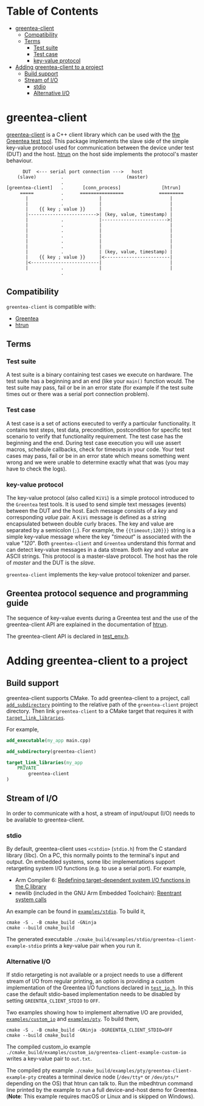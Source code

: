 # Table of Contents

* [greentea-client](#greentea-client)
  * [Compatibility](#compatibility)
  * [Terms](#terms)
    * [Test suite](#test-suite)
    * [Test case](#test-case)
    * [key-value protocol](#key-value-protocol)
* [Adding greentea-client to a project](#adding-greentea-client-to-a-project)
  * [Build support](#build-support)
  * [Stream of I/O](#stream-of-IO)
    * [stdio](#stdio)
    * [Alternative I/O](#alternative-IO)

# greentea-client

[greentea-client](https://github.com/ARMmbed/greentea-client.git) is a C++ client library which can be used with the [the Greentea test tool](https://github.com/ARMmbed/mbed-os-tools/tree/master/packages/mbed-greentea). This package implements the slave side of the simple key-value protocol used for communication between the device under test (DUT) and the host. [htrun](https://github.com/ARMmbed/greentea/tree/host-tests) on the host side implements the protocol's master behaviour.

```
      DUT  <--- serial port connection --->   host
    (slave)         .                       (master)
                    .
[greentea-client]   .       [conn_process]               [htrun]
     =====          .      ================             =========
       |            .             |                         |
       |            .             |                         |
       |    {{ key ; value }}     |                         |
       |------------------------->| (key, value, timestamp) |
       |            .             |------------------------>|
       |            .             |                         |
       |            .             |                         |
       |            .             |                         |
       |            .             |                         |
       |            .             |                         |
       |            .             | (key, value, timestamp) |
       |    {{ key ; value }}     |<------------------------|
       |<-------------------------|                         |
       |            .             |                         |
                    .
```

## Compatibility

```greentea-client``` is compatible with:
* [Greentea](https://github.com/ARMmbed/mbed-os-tools/tree/master/packages/mbed-greentea)
* [htrun](https://github.com/ARMmbed/mbed-os-tools/tree/master/packages/mbed-host-tests)

## Terms

### Test suite
A test suite is a binary containing test cases we execute on hardware. The test suite has a beginning and an end (like your ```main()``` function would. The test suite may pass, fail or be in an error state (for example if the test suite times out or there was a serial port connection problem).

### Test case

A test case is a set of actions executed to verify a particular functionality. It contains test steps, test data, precondition, postcondition for specific test scenario to verify that functionality requirement. The test case has the beginning and the end. During test case execution you will use assert macros, schedule callbacks, check for timeouts in your code. Your test cases may pass, fail or be in an error state which means something went wrong and we were unable to determine exactly what that was (you may have to check the logs).

### key-value protocol

The key-value protocol (also called ```KiVi```) is a simple protocol introduced to the ```Greentea``` test tools. It is used to send simple text messages (events) between the DUT and the host. Each message consists of a _key_ and corresponding _value_ pair. 
A ```KiVi``` message is defined as a string encapsulated between double curly braces. The key and value are separated by a semicolon (```;```).
For example, the ```{{timeout;120}}}``` string is a simple key-value message where the key "_timeout_" is associated with the value "_120_". Both ```greentea-client``` and ```Greentea``` understand this format and can detect key-value messages in a data stream. Both _key_ and _value_ are ASCII strings.
This protocol is a master-slave protocol. The host has the role of _master_ and the DUT is the _slave_.

```greentea-client``` implements the key-value protocol tokenizer and parser.

## Greentea protocol sequence and programming guide

The sequence of key-value events during a Greentea test and the use of the greentea-client API are explained in the documentation of [htrun](placeholder).

The greentea-client API is declared in [test_env.h](./include/greentea-client/test_env.h).

# Adding greentea-client to a project

## Build support

greentea-client supports CMake. To add greentea-client to a project, call
[`add_subdirectory`](https://cmake.org/cmake/help/latest/command/add_subdirectory.html)
pointing to the relative path of the `greentea-client` project directory.
Then link `greentea-client` to a CMake target that requires it with
[`target_link_libraries`](https://cmake.org/cmake/help/latest/command/target_link_libraries.html).

For example,

```cmake
add_executable(my_app main.cpp)

add_subdirectory(greentea-client)

target_link_libraries(my_app
    PRIVATE
        greentea-client
)
```

## Stream of I/O

In order to communicate with a host, a stream of input/ouput (I/O) needs to be available to
greentea-client.

### stdio

By default, greentea-client uses `<cstdio>` (`stdio.h`) from the C standard library (libc).
On a PC, this normally points to the terminal's input and output. On embedded systems,
some libc implementations support retargeting system I/O functions (e.g. to use a serial port).
For example,
* Arm Compiler 6: [Redefining target-dependent system I/O functions in the C library](https://developer.arm.com/documentation/100073/0615/The-Arm-C-and-C---Libraries/Redefining-target-dependent-system-I-O-functions-in-the-C-library?lang=en)
* newlib (included in the GNU Arm Embedded Toolchain): [Reentrant system calls](https://sourceware.org/git/?p=newlib-cygwin.git;a=blob;f=newlib/libc/include/reent.h;h=2b01fbe8f329860fc7d76b681ea063375cb7eb72;hb=415fdd4279b85eeec9d54775ce13c5c412451e08#l13)

An example can be found in [`examples/stdio`](examples/stdio). To build it,

    cmake -S . -B cmake_build -GNinja
    cmake --build cmake_build

The generated executable `./cmake_build/examples/stdio/greentea-client-example-stdio` prints
a key-value pair when you run it.

### Alternative I/O

If stdio retargeting is not available or a project needs to use a different stream of I/O
from regular printing, an option is providing a custom implementation of the Greentea
I/O functions declared in [`test_io.h`](./include/greentea-client/test_io.h). In this case
the default stdio-based implementation needs to be disabled by setting `GREENTEA_CLIENT_STDIO`
to `OFF`.

Two examples showing how to implement alternative I/O are provided, [`examples/custom_io`](examples/custom_io)
and [`examples/pty`](./examples/pty). To build them,

    cmake -S . -B cmake_build -GNinja -DGREENTEA_CLIENT_STDIO=OFF
    cmake --build cmake_build

The compiled custom_io example `./cmake_build/examples/custom_io/greentea-client-example-custom-io`
writes a key-value pair to `out.txt`.

The compiled pty example `./cmake_build/examples/pty/greentea-client-example-pty` creates
a terminal device node (`/dev/tty*` or `/dev/pts/*` depending on the OS) that htrun can talk to.
Run the mbedhtrun command line printed by the example to run a full device-and-host demo
for Greentea. (**Note**: This example requires macOS or Linux and is skipped on Windows).
